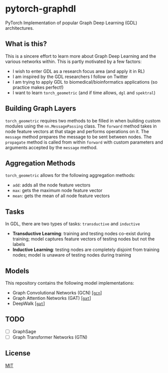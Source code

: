 # pytorch-graphdl
PyTorch Implementation of popular Graph Deep Learning (GDL) architectures.

## What is this?
This is a sincere effort to learn more about Graph Deep Learning and the various networks within. This is partly motivated by a few factors:

- I wish to enter GDL as a research focus area (and apply it in RL)
- I am inspired by the GDL researchers I follow on Twitter
- I am trying to apply GDL to biomedical/bioinformatics applications (so practice makes perfect!)
- I want to learn `torch_geometric` (and if time allows, `dgl` and `spektral`)

## Building Graph Layers
`torch_geometric` requires two methods to be filled in when building custom modules using the `nn.MessagePassing` class. The `forward` method takes in node feature vectors at that stage and performs operations on it. The `message` method prepares the message to be sent between nodes. The `propagate` method is called from within `forward` with custom parameters and arguments accepted by the `message` method.

## Aggregation Methods
`torch_geometric` allows for the following aggregation methods:

- `add`: adds all the node feature vectors
- `max`: gets the maximum node feature vector
- `mean`: gets the mean of all node feature vectors

## Tasks
In GDL, there are two types of tasks: `transductive` and `inductive`

- **Transductive Learning**: training and testing nodes co-exist during training; model captures feature vectors of testing nodes but not the labels
- **Inductive Learning**: testing nodes are completely disjoint from training nodes; model is unaware of testing nodes during training

## Models
This repository contains the following model implementations:

- Graph Convolutional Networks (GCN) [[`gcn`](https://github.com/rish-16/pytorch-graphdl/tree/main/gcn)]
- Graph Attention Networks (GAT) [[`gat`](https://github.com/rish-16/pytorch-graphdl/tree/main/gat)]
- DeepWalk [[`gat`](https://github.com/rish-16/pytorch-graphdl/tree/main/deepwalk)]

## TODO
- [ ] GraphSage
- [ ] Graph Transformer Networks (GTN)

## License
[MIT](https://github.com/rish-16/pytorch-graphdl/blob/main/LICENSE)